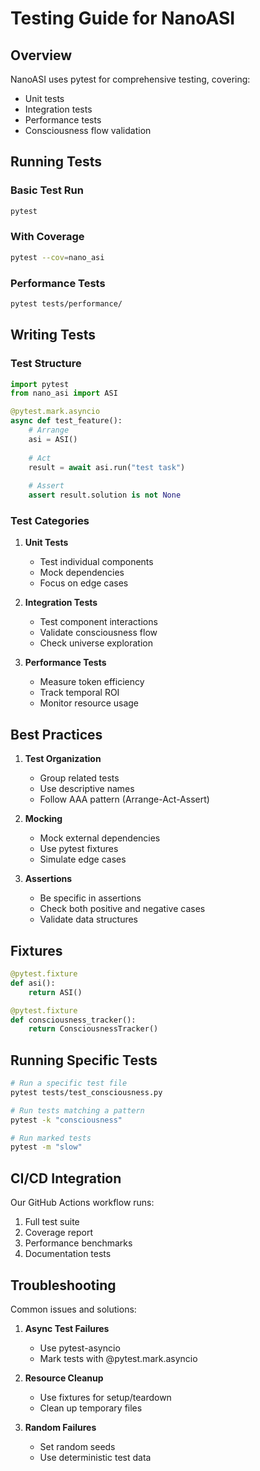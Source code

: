 # Testing Guide for NanoASI

## Overview

NanoASI uses pytest for comprehensive testing, covering:
- Unit tests
- Integration tests
- Performance tests
- Consciousness flow validation

## Running Tests

### Basic Test Run
```bash
pytest
```

### With Coverage
```bash
pytest --cov=nano_asi
```

### Performance Tests
```bash
pytest tests/performance/
```

## Writing Tests

### Test Structure
```python
import pytest
from nano_asi import ASI

@pytest.mark.asyncio
async def test_feature():
    # Arrange
    asi = ASI()
    
    # Act
    result = await asi.run("test task")
    
    # Assert
    assert result.solution is not None
```

### Test Categories

1. **Unit Tests**
   - Test individual components
   - Mock dependencies
   - Focus on edge cases

2. **Integration Tests**
   - Test component interactions
   - Validate consciousness flow
   - Check universe exploration

3. **Performance Tests**
   - Measure token efficiency
   - Track temporal ROI
   - Monitor resource usage

## Best Practices

1. **Test Organization**
   - Group related tests
   - Use descriptive names
   - Follow AAA pattern (Arrange-Act-Assert)

2. **Mocking**
   - Mock external dependencies
   - Use pytest fixtures
   - Simulate edge cases

3. **Assertions**
   - Be specific in assertions
   - Check both positive and negative cases
   - Validate data structures

## Fixtures

```python
@pytest.fixture
def asi():
    return ASI()

@pytest.fixture
def consciousness_tracker():
    return ConsciousnessTracker()
```

## Running Specific Tests

```bash
# Run a specific test file
pytest tests/test_consciousness.py

# Run tests matching a pattern
pytest -k "consciousness"

# Run marked tests
pytest -m "slow"
```

## CI/CD Integration

Our GitHub Actions workflow runs:
1. Full test suite
2. Coverage report
3. Performance benchmarks
4. Documentation tests

## Troubleshooting

Common issues and solutions: 
1. **Async Test Failures**
   - Use pytest-asyncio
   - Mark tests with @pytest.mark.asyncio

2. **Resource Cleanup**
   - Use fixtures for setup/teardown
   - Clean up temporary files

3. **Random Failures**
   - Set random seeds
   - Use deterministic test data
